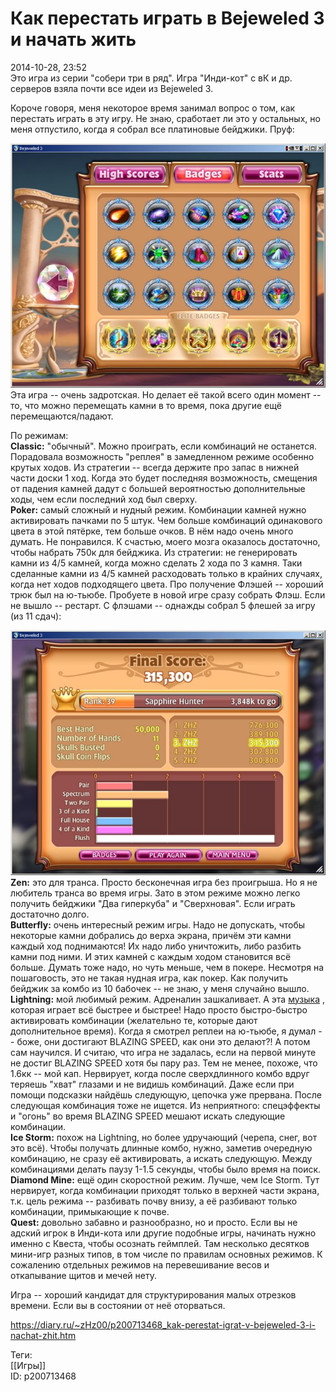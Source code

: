 Как перестать играть в Bejeweled 3 и начать жить
=================================================

   
 2014-10-28, 23:52   
  Это игра из серии "собери три в ряд". Игра "Инди-кот" с вК и др. серверов взяла почти все идеи из Bejeweled 3.   
   
 Короче говоря, меня некоторое время занимал вопрос о том, как перестать играть в эту игру. Не знаю, сработает ли это у остальных, но меня отпустило, когда я собрал все платиновые бейджики. Пруф:   
   
   [![](pics/0ab9cf778a5ft.jpg)](http://radikal.ru/fp/bd6122e569134ff08faa43ce0a3497b2)     
 Эта игра -- очень задротская. Но делает её такой всего один момент -- то, что можно перемещать камни в то время, пока другие ещё перемещаются/падают.   
   
 По режимам:   
  **Classic:**  "обычный". Можно проиграть, если комбинаций не останется. Порадовала возможность "реплея" в замедленном режиме особенно крутых ходов. Из стратегии -- всегда держите про запас в нижней части доски 1 ход. Когда это будет последняя возможность, смещения от падения камней дадут с большей вероятностью дополнительные ходы, чем если последний ход был сверху.   
  **Poker:**  самый сложный и нудный режим. Комбинации камней нужно активировать пачками по 5 штук. Чем больше комбинаций одинакового цвета в этой пятёрке, тем больше очков. В нём надо очень много думать. Не понравился. К счастью, моего мозга оказалось достаточно, чтобы набрать 750к для бейджика. Из стратегии: не генерировать камни из 4/5 камней, когда можно сделать 2 хода по 3 камня. Таки сделанные камни из 4/5 камней расходовать только в крайних случаях, когда нет ходов подходящего цвета. Про получение Флэшей -- хороший трюк был на ю-тьюбе. Пробуете в новой игре сразу собрать Флэш. Если не вышло -- рестарт. С флэшами -- однажды собрал 5 флешей за игру (из 11 сдач):   
   
   [![](pics/16339ab2f6eet.jpg)](http://radikal.ru/fp/54174b00333345b1a5aa4f9d8092ad6e)     
  **Zen:**  это для транса. Просто бесконечная игра без проигрыша. Но я не любитель транса во время игры. Зато в этом режиме можно легко получить бейджики "Два гиперкуба" и "Сверхновая". Если играть достаточно долго.   
  **Butterfly:**  очень интересный режим игры. Надо не допускать, чтобы некоторые камни добрались до верха экрана, причём эти камни каждый ход поднимаются! Их надо либо уничтожить, либо разбить камни под ними. И этих камней с каждым ходом становится всё больше. Думать тоже надо, но чуть меньше, чем в покере. Несмотря на пошаговость, это не такая нудная игра, как покер. Как получить бейджик за комбо из 10 бабочек -- не знаю, у меня случайно вышло.   
  **Lightning:**  мой любимый режим. Адреналин зашкаливает. А эта  [музыка](https://www.youtube.com/watch?v=chOSAEak_og)  , которая играет всё быстрее и быстрее! Надо просто быстро-быстро активировать комбинации (желательно те, которые дают дополнительное время). Когда я смотрел реплеи на ю-тьюбе, я думал -- боже, они достигают BLAZING SPEED, как они это делают?! А потом сам научился. И считаю, что игра не задалась, если на первой минуте не достиг BLAZING SPEED хотя бы пару раз. Тем не менее, похоже, что 1.6кк -- мой кап. Нервирует, когда после сверхдлинного комбо вдруг теряешь "хват" глазами и не видишь комбинаций. Даже если при помощи подсказки найдёшь следующую, цепочка уже прервана. После следующая комбинация тоже не ищется. Из неприятного: спецэффекты и "огонь" во время BLAZING SPEED мешают искать следующие комбинации.   
  **Ice Storm:**  похож на Lightning, но более удручающий (черепа, снег, вот это всё). Чтобы получать длинные комбо, нужно, заметив очередную комбинацию, не сразу её активировать, а искать следующую. Между комбинациями делать паузу 1-1.5 секунды, чтобы было время на поиск.   
  **Diamond Mine:**  ещё один скоростной режим. Лучше, чем Ice Storm. Тут нервирует, когда комбинации приходят только в верхней части экрана, т.к. цель режима -- разбивать почву внизу, а её разбивают только комбинации, примыкающие к почве.   
  **Quest:**  довольно забавно и разнообразно, но и просто. Если вы не адский игрок в Инди-кота или другие подобные игры, начинать нужно именно с Квеста, чтобы осознать геймплей. Там несколько десятков мини-игр разных типов, в том числе по правилам основных режимов. К сожалению отдельных режимов на перевешивание весов и откапывание щитов и мечей нету.   
   
 Игра -- хороший кандидат для структурирования малых отрезков времени. Если вы в состоянии от неё оторваться.   
    
 <https://diary.ru/~zHz00/p200713468_kak-perestat-igrat-v-bejeweled-3-i-nachat-zhit.htm>   
   
 Теги:   
 [[Игры]]   
 ID: p200713468